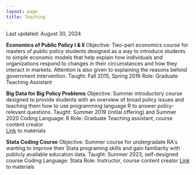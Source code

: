 ```yaml
---
layout: page
title: Teaching
---
```


Last updated: August 30, 2024

**Economics of Public Policy I & II**
Objective: Two-part economics course for masters of public policy students designed as a way to introduce students to simple economic models that help explain how individuals and organizations respond to changes in their circumstances and how they interact in markets. Attention is also given to explaining the reasons behind government intervention. 
Taught: Fall 2015, Spring 2016
Role: Graduate Teaching Assistant 

**Big Data for Big Policy Problems**
Objective: Summer introductory course designed to provide students with an overview of broad policy issues and teaching them how to use programming language R to answer policy-relevant questions. 
Taught: Summer 2019 (initial offering) and Summer 2020
Coding Language: R
Role: Graduate Teaching assistant, course content creator  
[Link](https://ecornell.cornell.edu/certificates/data-science-analytics/big-data-for-big-policy-problems/) to materials

**Stata Coding Course**
Objective: Summer course for undergradate RA's wanting to improve their Stata programing skills and gain familiarity with publicly available education data. 
Taught: Summer 2023, self-designed course
Coding Language: Stata
Role: Instructor, course content creator 
[Link](https://github.com/kcsadow/Stata-Coding-Class) to materials

